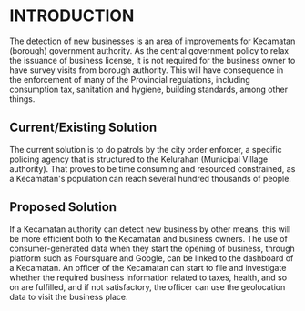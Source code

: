 # INTRODUCTION
The detection of new businesses is an area of improvements for Kecamatan (borough) government authority.
As the central government policy to relax the issuance of business license, it is not required for the business owner to have survey visits from borough authority. This will have consequence in the enforcement of many of the Provincial regulations, including consumption tax, sanitation and hygiene, building standards, among other things.
## Current/Existing Solution
The current solution is to do patrols by the city order enforcer, a specific policing agency that is structured to the Kelurahan (Municipal Village authority). That proves to be time consuming and resourced constrained, as a Kecamatan's population can reach several hundred thousands of people.
## Proposed Solution
If a Kecamatan authority can detect new business by other means, this will be more efficient both to the Kecamatan and business owners. The use of consumer-generated data when they start the opening of business, through platform such as Foursquare and Google, can be linked to the dashboard of a Kecamatan. An officer of the Kecamatan can start to file and investigate whether the required business information related to taxes, health, and so on are fulfilled, and if not satisfactory, the officer can use the geolocation data to visit the business place.